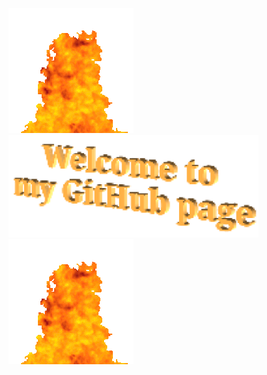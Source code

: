 <img width="200px" src="fire.gif"><img width="400px" src="welcome.png"><img width="200px" src="fire.gif">
